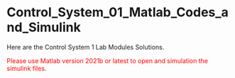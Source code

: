 # Control_System_01_Matlab_Codes_and_Simulink
Here are the Control System 1 Lab Modules Solutions.


<span style="color:red">Please use Matlab version 2021b or latest to open and simulation the simulink files.</span>
